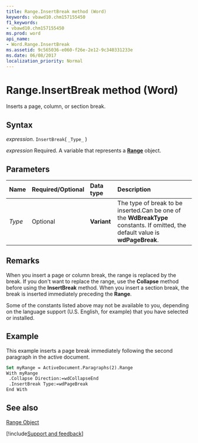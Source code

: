 ```yaml
---
title: Range.InsertBreak method (Word)
keywords: vbawd10.chm157155450
f1_keywords:
- vbawd10.chm157155450
ms.prod: word
api_name:
- Word.Range.InsertBreak
ms.assetid: 9c565036-e060-f26e-2e12-9c340331233e
ms.date: 06/08/2017
localization_priority: Normal
---
```



# Range.InsertBreak method (Word)

Inserts a page, column, or section break.


## Syntax

_expression_. `InsertBreak`( `_Type_` )

_expression_ Required. A variable that represents a **[Range](Word.Range.md)** object.


## Parameters



|Name|Required/Optional|Data type|Description|
|:-----|:-----|:-----|:-----|
| _Type_|Optional| **Variant**|The type of break to be inserted.Can be one of the  **WdBreakType** constants. If omitted, the default value is **wdPageBreak**.|

## Remarks

When you insert a page or column break, the range is replaced by the break. If you don't want to replace the range, use the  **Collapse** method before using the **InsertBreak** method. When you insert a section break, the break is inserted immediately preceding the **Range**.

Some of the constants listed above may not be available to you, depending on the language support (U.S. English, for example) that you have selected or installed.


## Example

This example inserts a page break immediately following the second paragraph in the active document.


```vb
Set myRange = ActiveDocument.Paragraphs(2).Range 
With myRange 
 .Collapse Direction:=wdCollapseEnd 
 .InsertBreak Type:=wdPageBreak 
End With
```


## See also


[Range Object](Word.Range.md)

[!include[Support and feedback](~/includes/feedback-boilerplate.md)]
